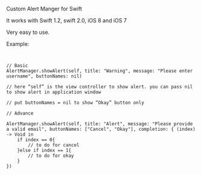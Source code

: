 Custom Alert Manger for Swift

It works with Swift 1.2, swift 2.0, iOS 8 and iOS 7

Very easy to use.

Example:
<pre>
<code>

// Basic
AlertManager.showAlert(self, title: "Warning", message: "Please enter username", buttonNames: nil)

// here “self” is the view controller to show alert. you can pass nil to show alert in application window

// put buttonNames = nil to show “Okay” button only

// Advance

AlertManager.showAlert(self, title: "Alert", message: "Please provide a valid email", buttonNames: ["Cancel", "Okay"], completion: { (index) -> Void in
    if index == 0{
    	// to do for cancel
    }else if index == 1{
    	// to do for okay
    }
})
</code>
</pre>

